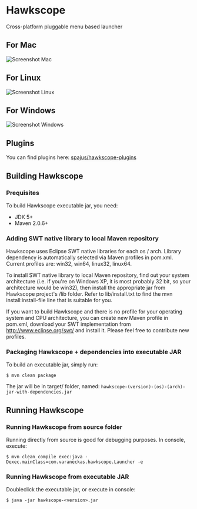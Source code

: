 # Hawkscope

Cross-platform pluggable menu based launcher

## For Mac
![Screenshot Mac](http://lh6.ggpht.com/_nP8Aa6cTHpo/Sdc2NukoLRI/AAAAAAAABh4/eaZE1GkLjrM/s720/hs6.mac.png)

## For Linux
![Screenshot Linux](http://lh6.ggpht.com/_nP8Aa6cTHpo/Sdc2N8yXdII/AAAAAAAABiA/qHH_7nlZO2c/s720/hs6.ubuntu.png)

## For Windows
![Screenshot Windows](http://lh5.ggpht.com/_nP8Aa6cTHpo/Sdc2OGXh3XI/AAAAAAAABiI/4E7d2TNFJFM/s512/hs6.vista.png)

## Plugins

You can find plugins here: [spajus/hawkscope-plugins](https://github.com/spajus/hawkscope-plugins)

## Building Hawkscope

### Prequisites
To build Hawkscope executable jar, you need:
 * JDK 5+
 * Maven 2.0.6+

### Adding SWT native library to local Maven repository

Hawkscope uses Eclipse SWT native libraries for each os / arch. Library
dependency is automatically selected via Maven profiles in pom.xml.
Current profiles are: win32, win64, linux32, linux64.

To install SWT native library to local Maven repository, find out your
system architecture (i.e. if you're on Windows XP, it is most probably 32 bit,
so your architecture would be win32), then install the appropriate jar from
Hawkscope project's /lib folder. Refer to lib/install.txt to find the
mvn install:install-file line that is suitable for you.

If you want to build Hawkscope and there is no profile for your operating system
and CPU architecture, you can create new Maven profile in pom.xml, download your
SWT implementation from http://www.eclipse.org/swt/ and install it. Please
feel free to contribute new profiles.

### Packaging Hawkscope + dependencies into executable JAR

To build an executable jar, simply run:

```console
$ mvn clean package
```

The jar will be in target/ folder, named: `hawkscope-(version)-(os)-(arch)-jar-with-dependencies.jar`

## Running Hawkscope

### Running Hawkscope from source folder
Running directly from source is good for debugging purposes. In console, execute:

```console
$ mvn clean compile exec:java -Dexec.mainClass=com.varaneckas.hawkscope.Launcher -e
```

### Running Hawkscope from executable JAR

Doubleclick the executable jar, or execute in console:

```console
$ java -jar hawkscope-<version>.jar
```
